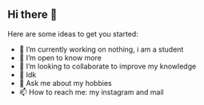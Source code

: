## Hi there 👋


Here are some ideas to get you started:

- 🔭 I’m currently working on nothing, i am a student
- 🌱 I’m open to know more
- 👯 I’m looking to collaborate to improve my knowledge 
- 🤔 Idk
- 💬 Ask me about my hobbies
- 📫 How to reach me: my instagram and mail


